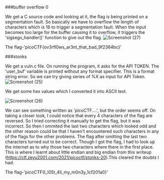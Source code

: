 ###buffer overflow 0

We get a C source code and looking at it, the flag is being printed on a segmentation fault. So basically we have to overflow the length of characters which is 16 to trigger a segmentation fault. When the input becomes too large for the buffer causing it to overflow, it triggers the 'sigsegv_handler()' function to give out the flag.
![Screenshot (27)](https://github.com/Wixter07/CRYPTONITE-JTP-2/assets/150792650/9db04ffc-07fd-49c5-acfb-d181efe0726d)

The flag-'picoCTF{ov3rfl0ws_ar3nt_that_bad_9f2364bc}'

###stonks

We get a vuln.c file. On running the program, it asks for the API  TOKEN. The 'user_buf' variable is printed without any format specifier. This is a format string error. So we can try giving series of %X as input for API Token.
![Screenshot (25)](https://github.com/Wixter07/CRYPTONITE-JTP-2/assets/150792650/d96e955c-7f25-40e6-918b-23a5fc6047ce)

We get some hex values which I converted it into ASCII text.

![Screenshot (26)](https://github.com/Wixter07/CRYPTONITE-JTP-2/assets/150792650/103f5af7-c245-43e1-b971-5ed6b565bff2)

We can see something written as 'picoCTF....', but the order seems off. On taking a closer look, I could notice that every 4 characters of the flag are reversed. So I tried correcting it manually to get the flag, but it was incorrect. So then I ommited the last two characters which looked odd and  the other reason could be that I haven't encountered such characters in any of the flags for the other problems. The flag after omitting the last two characters turned out to be correct. Though I got the flag, I had to look up the internet as to why those two characters where there in the first place. This is where I learnt about little endian and big endian from this writeup (https://ctf.zeyu2001.com/2021/picoctf/stonks-20).This cleared the doubts I had.

The flag-'picoCTF{I_l05t_4ll_my_m0n3y_1cf201a0}'
